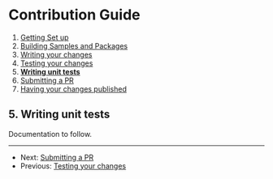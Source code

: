 # Contribution Guide

1. [Getting Set up](./1.%20getting-set-up.md)
2. [Building Samples and Packages](./2.%20build-samples-and-packages.md)
3. [Writing your changes](./3.%20writing-your-changes.md)
4. [Testing your changes](./4.%20testing-your-changes.md)
5. **[Writing unit tests](./5.%20writing-unit-tests.md)**
6. [Submitting a PR](./6.%20submitting-a-pr.md)
7. [Having your changes published](./7.%20having-your-changes-published.md)

## 5. Writing unit tests
Documentation to follow.

---
* Next: [Submitting a PR](./6.%20submitting-a-pr.md)
* Previous: [Testing your changes](./4.%20testing-your-changes.md)